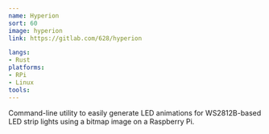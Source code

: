 ```yaml
---
name: Hyperion
sort: 60
image: hyperion
link: https://gitlab.com/628/hyperion

langs:
- Rust
platforms:
- RPi
- Linux
tools:
---
```

Command-line utility to easily generate LED animations for WS2812B-based LED strip lights using a bitmap image on a Raspberry Pi.